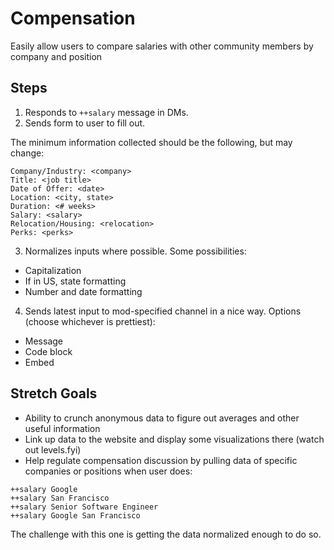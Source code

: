 # Compensation

Easily allow users to compare salaries with other community members by company and position

## Steps

1. Responds to `++salary` message in DMs.
2. Sends form to user to fill out.

The minimum information collected should be the following, but may change:

```
Company/Industry: <company>
Title: <job title>
Date of Offer: <date>
Location: <city, state>
Duration: <# weeks>
Salary: <salary>
Relocation/Housing: <relocation>
Perks: <perks>
```

3. Normalizes inputs where possible. Some possibilities:

- Capitalization
- If in US, state formatting
- Number and date formatting

4. Sends latest input to mod-specified channel in a nice way. Options (choose whichever is prettiest):

- Message
- Code block
- Embed

## Stretch Goals

- Ability to crunch anonymous data to figure out averages and other useful information
- Link up data to the website and display some visualizations there (watch out levels.fyi)
- Help regulate compensation discussion by pulling data of specific companies or positions when user does:

```
++salary Google
++salary San Francisco
++salary Senior Software Engineer
++salary Google San Francisco
```

The challenge with this one is getting the data normalized enough to do so.
